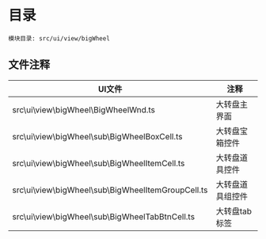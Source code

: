 <style>
table th:first-of-type {
    width: 300pt;
}
table th:nth-of-type(2) {
    width: 300pt;
}
</style>

# 目录
    模块目录: src/ui/view/bigWheel

## 文件注释
| UI文件 | 注释 |
|----|----|
| src\ui\view\bigWheel\BigWheelWnd.ts |  大转盘主界面  |
| src\ui\view\bigWheel\sub\BigWheelBoxCell.ts |  大转盘宝箱控件  |
| src\ui\view\bigWheel\sub\BigWheelItemCell.ts |  大转盘道具控件  |
| src\ui\view\bigWheel\sub\BigWheelItemGroupCell.ts |  大转盘道具组控件  |
| src\ui\view\bigWheel\sub\BigWheelTabBtnCell.ts |  大转盘tab标签  |

